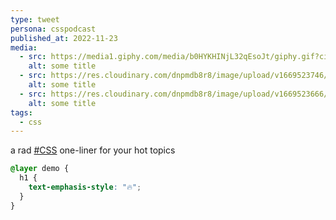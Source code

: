 ```yaml
---
type: tweet
persona: csspodcast
published_at: 2022-11-23
media:
  - src: https://media1.giphy.com/media/b0HYKHINjL32qEsoJt/giphy.gif?cid=ecf05e470xzt877ojokmkub40d6kk0paaufim6fm41294pjd&rid=giphy.gif&ct=g
    alt: some title
  - src: https://res.cloudinary.com/dnpmdb8r8/image/upload/v1669523746/argyleink/02792930683795.562e8a59042c9_ddfsqb.png
    alt: some title
  - src: https://res.cloudinary.com/dnpmdb8r8/image/upload/v1669523666/argyleink/gui-skull_x0bviq.png
    alt: some title
tags: 
  - css
---
```


a rad [#CSS](https://twitter.com/hashtag/css) one-liner for your hot topics

```css
@layer demo {
  h1 {
    text-emphasis-style: "🔥";
  }
}
```